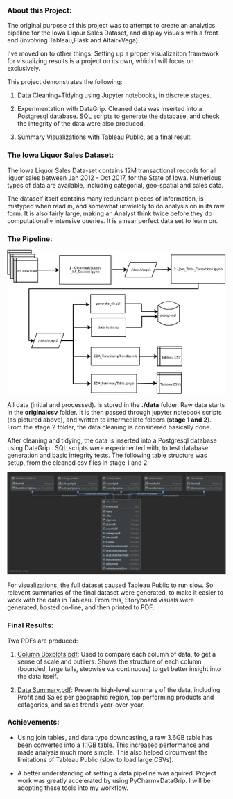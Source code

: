### About this Project:

The original purpose of this project was to attempt to create an
analytics pipeline for the Iowa Liqour Sales Dataset, and display
visuals with a front end (involving Tableau,Flask and Altair+Vega).

I've moved on to other things. Setting up a proper visualizaiton framework for visualizing results is a project on its own, which I will focus on exclusively.

This project demonstrates the following:

1)  Data Cleaning+Tidying using Jupyter notebooks, in discrete stages.

2) Experimentation with DataGrip. Cleaned data was inserted into a Postgresql database. SQL scripts to generate the database, and check the integrity of the data were also produced.

3) Summary Visualizations with Tableau Public, as a final result.

### The Iowa Liquor Sales Dataset:

The Iowa Liquor Sales Data-set contains 12M transactional records for all liquor sales between Jan 2012 - Oct 2017, for the State of Iowa. Numerious types of data are available, including categorial, geo-spatial and sales data.

The dataself itself contains many redundant pieces of information, is mistyped when read in, and somewhat unwieldly to do analysis on in its raw form. It is also fairly large, making an Analyst think twice before they do computationally intensive queries. It is a near perfect data set to learn on.

### The Pipeline:

![Data Pipeline][pline]

All data (initial and processed). Is stored in the **./data** folder. Raw data starts in the **originalcsv** folder. It is then passed through jupyter notebook scripts (as pictured above), and written to intermediate folders (**stage 1 and 2**). From the stage 2 folder, the data cleaning is considered basically done.

After cleaning and tidying, the data is inserted into a Postgresql database using DataGrip . SQL scripts were experimented with, to test database generation and basic integrity tests. The following
table structure was setup, from the cleaned csv files in stage 1 and 2:

![postgres][postgres]

For visualizations, the full dataset caused Tableau Public to run slow. So relevent summaries of the final dataset were generated, to make it easier to work with the data in Tableau. From this, Storyboard visuals were generated, hosted on-line, and then printed to PDF.

### Final Results:

Two PDFs are produced:

1) [Column Boxplots.pdf][cbpdf]: Used to compare each column of data, to get a sense of scale and outliers. Shows the structure of each column (bounded, large tails, stepwise v.s continuous) to get better insight into the data itself.

2) [Data Summary.pdf][dspdf]: Presents high-level summary of the data, including Profit and Sales per geographic region, top performing products and catagories, and sales trends year-over-year.

### Achievements:

- Using join tables, and data type downcasting, a raw 3.6GB table has been converted into a 1.1GB table. This increased performance and made analysis much more simple. This also helped circumvent
the limitations of Tableau Public (slow to load large CSVs).

- A better understanding of setting a data pipeline was aquired.
Project work was greatly accelerated by using PyCharm+DataGrip.
I will be adopting these tools into my workflow.


[pline]: web/img/pipeline.png

[postgres]: web/img/db_diagram.png

[cbpdf]: ./Column_Boxplots.pdf

[dspdf]: ./Data_Summary.pdf
